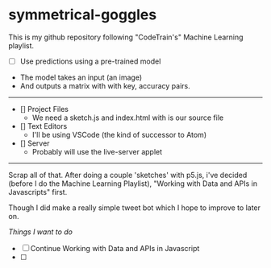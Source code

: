 # symmetrical-goggles

This is my github repository following "CodeTrain's" Machine Learning playlist.

- [ ] Use predictions using a pre-trained model

- The model takes an input (an image)
- And outputs a matrix with with key, accuracy pairs.

---------------------------------------------------------------------------------------

- [] Project Files
    - We need a sketch.js and index.html with is our source file
- [] Text Editors
    - I'll be using VSCode (the kind of successor to Atom)
- [] Server
    - Probably will use the live-server applet 

----------------------------------------------------------------------------------------

Scrap all of that. After doing a couple 'sketches' with p5.js, i've decided (before I do the Machine Learning Playlist), "Working with Data and APIs in Javascripts" first.

Though I did make a really simple tweet bot which I hope to improve to later on.

*Things I want to do*
- [ ] Continue Working with Data and APIs in Javascript
- [ ] 